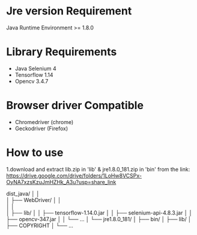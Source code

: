 # Jre version Requirement

Java Runtime Environment >= 1.8.0 

# Library Requirements

* Java Selenium 4
* Tensorflow 1.14
* Opencv 3.4.7

# Browser driver Compatible

* Chromedriver (chrome)
* Geckodriver (Firefox)

# How to use 

1.download and extract lib.zip in 'lib' & jre1.8.0_181.zip in 'bin' from the link:
https://drive.google.com/drive/folders/1LoHw8VCSPx-OyNA7xzsKzuJmHZHk_A3u?usp=share_link


dist_java/
 │   │   
 │   ├── WebDriver/
 │   │   
 │   │     
 │   ├── lib/
 │   │   ├── tensorflow-1.14.0.jar
 │   │   ├── selenium-api-4.8.3.jar
 │   │   ├── opencv-347.jar
 │   │   └── ...
 │   └── jre1.8.0_181/
 │       ├── bin/
 │       ├── lib/
 │       ├── COPYRIGHT
 │       └── ...
